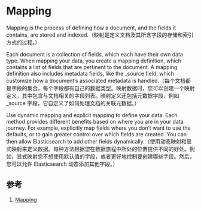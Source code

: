 # Mapping
Mapping is the process of defining how a document, and the fields it contains, are stored and indexed.（映射是定义文档及其所含字段的存储和索引方式的过程。）

Each document is a collection of fields, which each have their own data type. When mapping your data, you create a mapping definition, which contains a list of fields that are pertinent to the document. A mapping definition also includes metadata fields, like the _source field, which customize how a document’s associated metadata is handled.（每个文档都是字段的集合，每个字段都有自己的数据类型。映射数据时，您可以创建一个映射定义，其中包含与文档相关的字段列表。映射定义还包括元数据字段，例如 _source 字段，它自定义了如何处理文档的关联元数据。）

Use dynamic mapping and explicit mapping to define your data. Each method provides different benefits based on where you are in your data journey. For example, explicitly map fields where you don’t want to use the defaults, or to gain greater control over which fields are created. You can then allow Elasticsearch to add other fields dynamically.（使用动态映射和显式映射来定义数据。每种方法根据您在数据旅程中所处的位置提供不同的好处。例如，显式映射您不想使用默认值的字段，或者更好地控制要创建哪些字段。然后，您可以允许 Elasticsearch 动态添加其他字段。）

## 参考
1. [Mapping](https://www.elastic.co/guide/en/elasticsearch/reference/current/mapping.html)